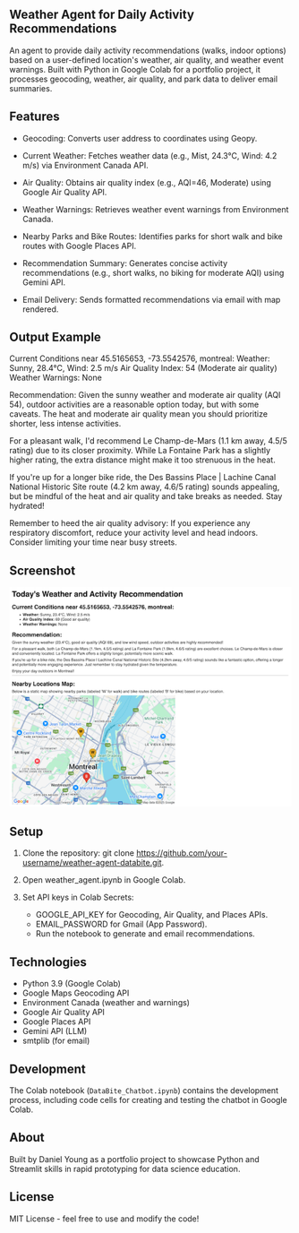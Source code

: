 ## Weather Agent for Daily Activity Recommendations
An agent to provide daily activity recommendations (walks, indoor options) based on a user-defined location's weather, air quality, and weather event warnings. Built with Python in Google Colab for a portfolio project, it processes geocoding, weather, air quality, and park data to deliver email summaries.


## Features
- Geocoding: Converts user address to coordinates using Geopy.

- Current Weather: Fetches weather data (e.g., Mist, 24.3°C, Wind: 4.2 m/s) via Environment Canada API.

- Air Quality: Obtains air quality index (e.g., AQI=46, Moderate) using Google Air Quality API.

- Weather Warnings: Retrieves weather event warnings from Environment Canada.

- Nearby Parks and Bike Routes: Identifies parks for short walk and bike routes with Google Places API.

- Recommendation Summary: Generates concise activity recommendations (e.g., short walks, no biking for moderate AQI) using Gemini API.

- Email Delivery: Sends formatted recommendations via email with map rendered.

## Output Example
Current Conditions near 45.5165653, -73.5542576, montreal:
Weather: Sunny, 28.4°C, Wind: 2.5 m/s
Air Quality Index: 54 (Moderate air quality)
Weather Warnings: None

Recommendation:
Given the sunny weather and moderate air quality (AQI 54), outdoor activities are a reasonable option today, but with some caveats. The heat and moderate air quality mean you should prioritize shorter, less intense activities.

For a pleasant walk, I'd recommend Le Champ-de-Mars (1.1 km away, 4.5/5 rating) due to its closer proximity. While La Fontaine Park has a slightly higher rating, the extra distance might make it too strenuous in the heat.

If you're up for a longer bike ride, the Des Bassins Place | Lachine Canal National Historic Site route (4.2 km away, 4.6/5 rating) sounds appealing, but be mindful of the heat and air quality and take breaks as needed. Stay hydrated!

Remember to heed the air quality advisory: If you experience any respiratory discomfort, reduce your activity level and head indoors. Consider limiting your time near busy streets.

## Screenshot
![Agent Output](screenshot.png)

## Setup

1. Clone the repository: git clone https://github.com/your-username/weather-agent-databite.git.

2. Open weather_agent.ipynb in Google Colab.

3. Set API keys in Colab Secrets:
   - GOOGLE_API_KEY for Geocoding, Air Quality, and Places APIs.
   - EMAIL_PASSWORD for Gmail (App Password).
   - Run the notebook to generate and email recommendations.

## Technologies
- Python 3.9 (Google Colab)
- Google Maps Geocoding API
- Environment Canada (weather and warnings)
- Google Air Quality API
- Google Places API
- Gemini API (LLM)
- smtplib (for email)

## Development
The Colab notebook (`DataBite_Chatbot.ipynb`) contains the development process, including code cells for creating and testing the chatbot in Google Colab.

## About
Built by Daniel Young as a portfolio project to showcase Python and Streamlit skills in rapid prototyping for data science education.

## License
MIT License - feel free to use and modify the code!
